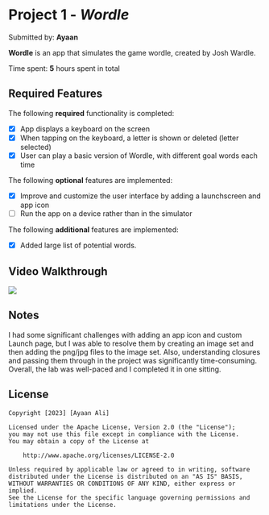 # Project 1 - *Wordle*

Submitted by: **Ayaan**

**Wordle** is an app that simulates the game wordle, created by Josh Wardle. 

Time spent: **5** hours spent in total

## Required Features

The following **required** functionality is completed:

- [x] App displays a keyboard on the screen
- [x] When tapping on the keyboard, a letter is shown or deleted (letter selected)
- [x] User can play a basic version of Wordle, with different goal words each time

The following **optional** features are implemented:

- [x] Improve and customize the user interface by adding a launchscreen and app icon
- [ ] Run the app on a device rather than in the simulator

The following **additional** features are implemented:

- [x] Added large list of potential words. 

## Video Walkthrough
<div>
    <a href="https://www.loom.com/share/467f0023aaea47d7b21f4d6a14231c93">
    </a>
    <a href="https://www.loom.com/share/467f0023aaea47d7b21f4d6a14231c93">
      <img style="max-width:300px;" src="https://cdn.loom.com/sessions/thumbnails/467f0023aaea47d7b21f4d6a14231c93-with-play.gif">
    </a>
</div>

## Notes

I had some significant challenges with adding an app icon and custom Launch page, but I was able to resolve them by creating an image set and then adding the png/jpg files to the image set. Also, understanding closures and passing them through in the project was significantly time-consuming. Overall, the lab was well-paced and I completed it in one sitting. 

## License

    Copyright [2023] [Ayaan Ali]

    Licensed under the Apache License, Version 2.0 (the "License");
    you may not use this file except in compliance with the License.
    You may obtain a copy of the License at

        http://www.apache.org/licenses/LICENSE-2.0

    Unless required by applicable law or agreed to in writing, software
    distributed under the License is distributed on an "AS IS" BASIS,
    WITHOUT WARRANTIES OR CONDITIONS OF ANY KIND, either express or implied.
    See the License for the specific language governing permissions and
    limitations under the License.
